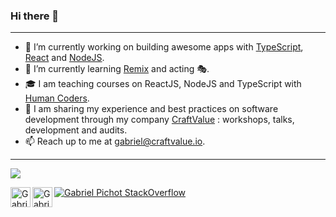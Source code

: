 ### Hi there 👋

---

- 🔭 I’m currently working on building awesome apps with
  [TypeScript](https://www.typescriptlang.org/), [React](https://reactjs.org)
  and [NodeJS](https://nodejs.org).
- 🌱 I’m currently learning [Remix](https://remix.run/) and acting 🎭.
- 🎓 I am teaching courses on ReactJS, NodeJS and TypeScript with [Human
  Coders](https://www.humancoders.com/formateurs/gabriel-pichot).
- 🌟 I am sharing my experience and best practices on software development
  through my company [CraftValue](https://craftvalue.io/) : workshops, talks,
  development and audits.
- 📫 Reach up to me at <a
    href="mailto:gabriel@craftvalue.io">gabriel@craftvalue.io</a>.

---

![](https://komarev.com/ghpvc/?username=gpichot&color=blueviolet)

<a href="https://www.linkedin.com/in/gabrielpichot/">
  <img align="left" alt="Gabriel Pichot | LinkdeIn" width="32" src="https://img.shields.io/badge/LinkedIn-0077B5?style=for-the-badge&logo=linkedin&logoColor=white" />
</a>
<a href="https://gitlab.com/gpichot">
  <img align="left" alt="Gabriel Pichot | GitLab" width="32" src="https://img.shields.io/badge/GitLab-330F63?style=for-the-badge&logo=gitlab&logoColor=white" />
</a>

[![Gabriel Pichot StackOverflow](https://github-readme-stackoverflow.vercel.app/?userID=2105670)](https://stackoverflow.com/users/2105670/gabriel-pichot)
